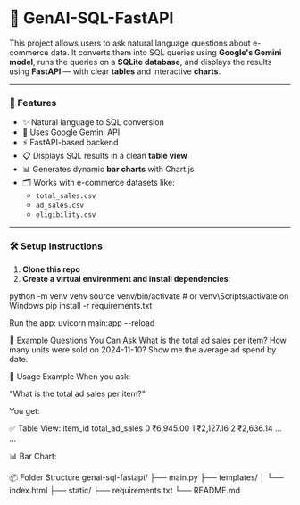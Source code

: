 # 🧠 GenAI-SQL-FastAPI

This project allows users to ask natural language questions about e-commerce data. It converts them into SQL queries using **Google's Gemini model**, runs the queries on a **SQLite database**, and displays the results using **FastAPI** — with clear **tables** and interactive **charts**.

---

### 🚀 Features

- ✨ Natural language to SQL conversion  
- 🧠 Uses Google Gemini API  
- ⚡ FastAPI-based backend  
- 📋 Displays SQL results in a clean **table view**  
- 📊 Generates dynamic **bar charts** with Chart.js  
- 🗂️ Works with e-commerce datasets like:
  - `total_sales.csv`
  - `ad_sales.csv`
  - `eligibility.csv`

---

### 🛠️ Setup Instructions

1. **Clone this repo**
2. **Create a virtual environment and install dependencies**:


python -m venv venv
source venv/bin/activate   # or venv\Scripts\activate on Windows
pip install -r requirements.txt

Run the app:
uvicorn main:app --reload

💬 Example Questions You Can Ask
What is the total ad sales per item?
How many units were sold on 2024-11-10?
Show me the average ad spend by date.

📸 Usage Example
When you ask:

"What is the total ad sales per item?"

You get:

✅ Table View:
item_id	total_ad_sales
0	₹6,945.00
1	₹2,127.16
2	₹2,636.14
...	...

📊 Bar Chart:

📦 Folder Structure
genai-sql-fastapi/
├── main.py
├── templates/
│   └── index.html
├── static/
├── requirements.txt
└── README.md



